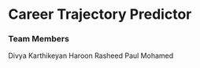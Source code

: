 Career Trajectory Predictor
===========================

### Team Members
Divya Karthikeyan
Haroon Rasheed Paul Mohamed

